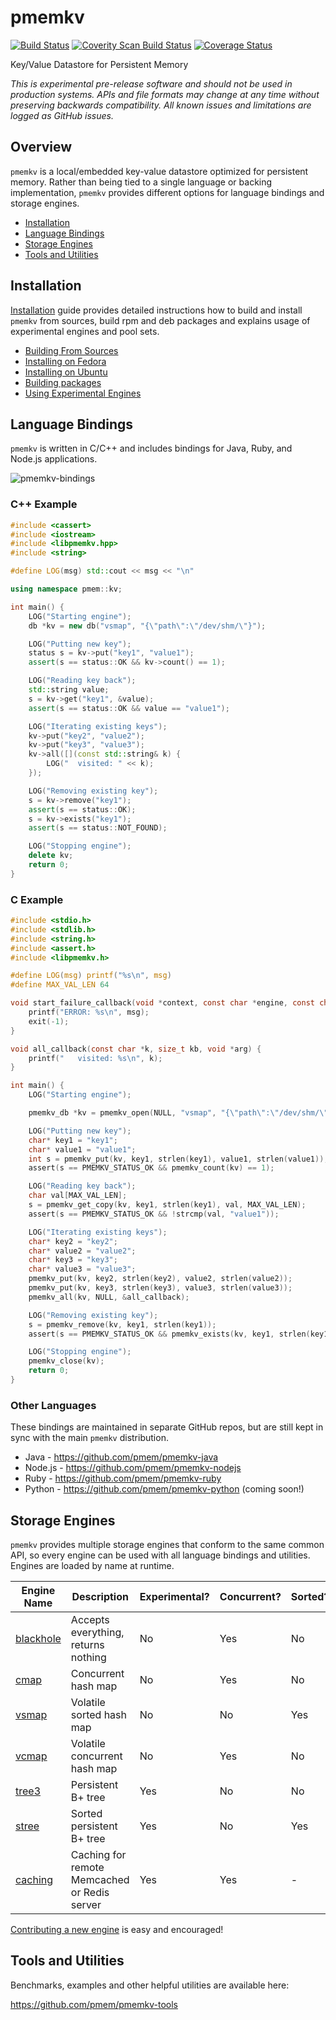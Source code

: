 # pmemkv

[![Build Status](https://travis-ci.org/pmem/pmemkv.svg?branch=master)](https://travis-ci.org/pmem/pmemkv)
[![Coverity Scan Build Status](https://scan.coverity.com/projects/18408/badge.svg)](https://scan.coverity.com/projects/pmem-pmemkv)
[![Coverage Status](https://codecov.io/github/pmem/pmemkv/coverage.svg?branch=master)](https://codecov.io/gh/pmem/pmemkv/branch/master)

Key/Value Datastore for Persistent Memory

*This is experimental pre-release software and should not be used in
production systems. APIs and file formats may change at any time without
preserving backwards compatibility. All known issues and limitations
are logged as GitHub issues.*

Overview
--------

`pmemkv` is a local/embedded key-value datastore optimized for persistent memory.
Rather than being tied to a single language or backing implementation, `pmemkv`
provides different options for language bindings and storage engines.

<ul>
<li><a href="https://github.com/pmem/pmemkv/blob/master/INSTALLING.md">Installation</a></li>
<li><a href="#bindings">Language Bindings</a></li>
<li><a href="#engines">Storage Engines</a></li>
<li><a href="#tools">Tools and Utilities</a></li>
</ul>

<a name="installation"></a>

Installation
------------

<a href="https://github.com/pmem/pmemkv/blob/master/INSTALLING.md">Installation</a> guide
provides detailed instructions how to build and install `pmemkv` from sources,
build rpm and deb packages and explains usage of experimental engines and pool sets.

<ul>
<li><a href="https://github.com/pmem/pmemkv/blob/master/INSTALLING.md#building_from_sources">Building From Sources</a></li>
<li><a href="https://github.com/pmem/pmemkv/blob/master/INSTALLING.md#fedora">Installing on Fedora</a></li>
<li><a href="https://github.com/pmem/pmemkv/blob/master/INSTALLING.md#ubuntu">Installing on Ubuntu</a></li>
<li><a href="https://github.com/pmem/pmemkv/blob/master/INSTALLING.md#build_package">Building packages</a></li>
<li><a href="https://github.com/pmem/pmemkv/blob/master/INSTALLING.md#experimental">Using Experimental Engines</a></li>
</ul>

<a name="bindings"></a>

Language Bindings
-----------------

`pmemkv` is written in C/C++ and includes bindings for Java, Ruby, and Node.js applications.

![pmemkv-bindings](https://user-images.githubusercontent.com/913363/52880816-4651ef00-3120-11e9-9ab4-7eb006b4c7f5.png)

### C++ Example

```cpp
#include <cassert>
#include <iostream>
#include <libpmemkv.hpp>
#include <string>

#define LOG(msg) std::cout << msg << "\n"

using namespace pmem::kv;

int main() {
    LOG("Starting engine");
    db *kv = new db("vsmap", "{\"path\":\"/dev/shm/\"}");

    LOG("Putting new key");
    status s = kv->put("key1", "value1");
    assert(s == status::OK && kv->count() == 1);

    LOG("Reading key back");
    std::string value;
    s = kv->get("key1", &value);
    assert(s == status::OK && value == "value1");

    LOG("Iterating existing keys");
    kv->put("key2", "value2");
    kv->put("key3", "value3");
    kv->all([](const std::string& k) {
        LOG("  visited: " << k);
    });

    LOG("Removing existing key");
    s = kv->remove("key1");
    assert(s == status::OK);
    s = kv->exists("key1");
    assert(s == status::NOT_FOUND);

    LOG("Stopping engine");
    delete kv;
    return 0;
}
```

### C Example

```c
#include <stdio.h>
#include <stdlib.h>
#include <string.h>
#include <assert.h>
#include <libpmemkv.h>

#define LOG(msg) printf("%s\n", msg)
#define MAX_VAL_LEN 64

void start_failure_callback(void *context, const char *engine, const char *config, const char *msg) {
    printf("ERROR: %s\n", msg);
    exit(-1);
}

void all_callback(const char *k, size_t kb, void *arg) {
    printf("   visited: %s\n", k);
}

int main() {
    LOG("Starting engine");

    pmemkv_db *kv = pmemkv_open(NULL, "vsmap", "{\"path\":\"/dev/shm/\"}", &start_failure_callback);

    LOG("Putting new key");
    char* key1 = "key1";
    char* value1 = "value1";
    int s = pmemkv_put(kv, key1, strlen(key1), value1, strlen(value1));
    assert(s == PMEMKV_STATUS_OK && pmemkv_count(kv) == 1);

    LOG("Reading key back");
    char val[MAX_VAL_LEN];
    s = pmemkv_get_copy(kv, key1, strlen(key1), val, MAX_VAL_LEN);
    assert(s == PMEMKV_STATUS_OK && !strcmp(val, "value1"));

    LOG("Iterating existing keys");
    char* key2 = "key2";
    char* value2 = "value2";
    char* key3 = "key3";
    char* value3 = "value3";
    pmemkv_put(kv, key2, strlen(key2), value2, strlen(value2));
    pmemkv_put(kv, key3, strlen(key3), value3, strlen(value3));
    pmemkv_all(kv, NULL, &all_callback);

    LOG("Removing existing key");
    s = pmemkv_remove(kv, key1, strlen(key1));
    assert(s == PMEMKV_STATUS_OK && pmemkv_exists(kv, key1, strlen(key1)) == PMEMKV_STATUS_NOT_FOUND);

    LOG("Stopping engine");
    pmemkv_close(kv);
    return 0;
}
```

### Other Languages

These bindings are maintained in separate GitHub repos, but are still kept
in sync with the main `pmemkv` distribution.

* Java - https://github.com/pmem/pmemkv-java
* Node.js - https://github.com/pmem/pmemkv-nodejs
* Ruby - https://github.com/pmem/pmemkv-ruby
* Python - https://github.com/pmem/pmemkv-python (coming soon!)

<a name="engines"></a>

Storage Engines
---------------

`pmemkv` provides multiple storage engines that conform to the same common API, so every engine can be used with
all language bindings and utilities. Engines are loaded by name at runtime.

| Engine Name  | Description | Experimental? | Concurrent? | Sorted? |
| ------------ | ----------- | ------------- | ----------- | ------- |
| [blackhole](https://github.com/pmem/pmemkv/blob/master/ENGINES.md#blackhole) | Accepts everything, returns nothing | No | Yes | No |
| [cmap](https://github.com/pmem/pmemkv/blob/master/ENGINES.md#cmap) | Concurrent hash map | No | Yes | No |
| [vsmap](https://github.com/pmem/pmemkv/blob/master/ENGINES.md#vsmap) | Volatile sorted hash map | No | No | Yes |
| [vcmap](https://github.com/pmem/pmemkv/blob/master/ENGINES.md#vcmap) | Volatile concurrent hash map | No | Yes | No |
| [tree3](https://github.com/pmem/pmemkv/blob/master/ENGINES.md#tree3) | Persistent B+ tree | Yes | No | No |
| [stree](https://github.com/pmem/pmemkv/blob/master/ENGINES.md#stree) | Sorted persistent B+ tree | Yes | No | Yes |
| [caching](https://github.com/pmem/pmemkv/blob/master/ENGINES.md#caching) | Caching for remote Memcached or Redis server | Yes | Yes | - |

[Contributing a new engine](https://github.com/pmem/pmemkv/blob/master/CONTRIBUTING.md#engines) is easy and encouraged!

<a name="tools"></a>

Tools and Utilities
-------------------

Benchmarks, examples and other helpful utilities are available here:

https://github.com/pmem/pmemkv-tools
